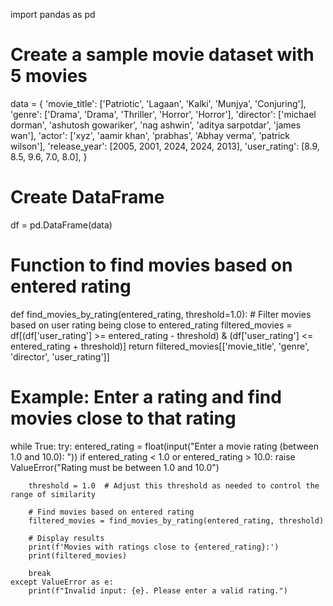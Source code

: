 import pandas as pd

# Create a sample movie dataset with 5 movies
data = {
    'movie_title': ['Patriotic', 'Lagaan', 'Kalki', 'Munjya', 'Conjuring'],
    'genre': ['Drama', 'Drama', 'Thriller', 'Horror', 'Horror'],
    'director': ['michael dorman', 'ashutosh gowariker', 'nag ashwin', 'aditya sarpotdar', 'james wan'],
    'actor': ['xyz', 'aamir khan', 'prabhas', 'Abhay verma', 'patrick wilson'],
    'release_year': [2005, 2001, 2024, 2024, 2013],
    'user_rating': [8.9, 8.5, 9.6, 7.0, 8.0],
}

# Create DataFrame
df = pd.DataFrame(data)

# Function to find movies based on entered rating
def find_movies_by_rating(entered_rating, threshold=1.0):
    # Filter movies based on user rating being close to entered_rating
    filtered_movies = df[(df['user_rating'] >= entered_rating - threshold) & 
                         (df['user_rating'] <= entered_rating + threshold)]
    return filtered_movies[['movie_title', 'genre', 'director', 'user_rating']]

# Example: Enter a rating and find movies close to that rating
while True:
    try:
        entered_rating = float(input("Enter a movie rating (between 1.0 and 10.0): "))
        if entered_rating < 1.0 or entered_rating > 10.0:
            raise ValueError("Rating must be between 1.0 and 10.0")
        
        threshold = 1.0  # Adjust this threshold as needed to control the range of similarity

        # Find movies based on entered rating
        filtered_movies = find_movies_by_rating(entered_rating, threshold)

        # Display results
        print(f'Movies with ratings close to {entered_rating}:')
        print(filtered_movies)
        
        break
    except ValueError as e:
        print(f"Invalid input: {e}. Please enter a valid rating.")
